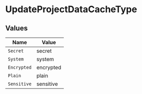 # UpdateProjectDataCacheType


## Values

| Name        | Value       |
| ----------- | ----------- |
| `Secret`    | secret      |
| `System`    | system      |
| `Encrypted` | encrypted   |
| `Plain`     | plain       |
| `Sensitive` | sensitive   |